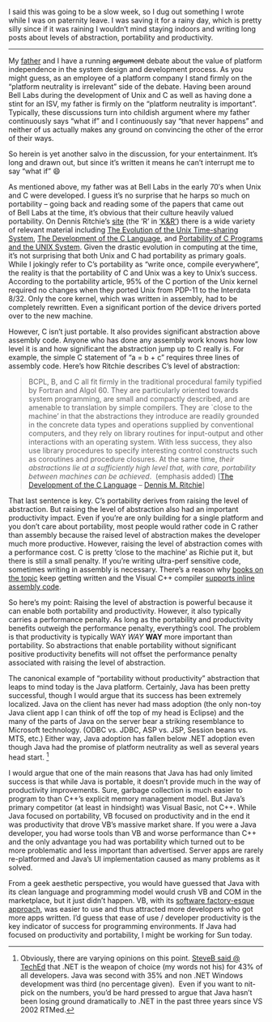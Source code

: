 I said this was going to be a slow week, so I dug out something I wrote
while I was on paternity leave. I was saving it for a rainy day, which
is pretty silly since if it was raining I wouldn’t mind staying indoors
and writing long posts about levels of abstraction, portability and
productivity.

------------------------------------------------------------------------

My [father](http://halpierson.blogspot.com/) and I have a running
~~argument~~ debate about the value of platform independence in the
system design and development process. As you might guess, as an
employee of a platform company I stand firmly on the “platform
neutrality is irrelevant” side of the debate. Having been around Bell
Labs during the development of Unix and C as well as having done a stint
for an ISV, my father is firmly on the “platform neutrality is
important”. Typically, these discussions turn into childish argument
where my father continuously says “what if” and I continuously say “that
never happens” and neither of us actually makes any ground on convincing
the other of the error of their ways.

So herein is yet another salvo in the discussion, for your
entertainment. It’s long and drawn out, but since it’s written it means
he can’t interrupt me to say “what if”
:smile:

As mentioned above, my father was at Bell Labs in the early 70′s when
Unix and C were developed. I guess it’s no surprise that he harps so
much on portability – going back and reading some of the papers that
came out of Bell Labs at the time, it’s obvious that their culture
heavily valued portability. On Dennis Ritchie’s
[site](http://cm.bell-labs.com/cm/cs/who/dmr) (the ‘R’ in
[‘K&R’](http://www.amazon.com/o/ASIN/0131103628)) there is a wide
variety of relevant material including [The Evolution of the Unix
Time-sharing System](http://cm.bell-labs.com/cm/cs/who/dmr/hist.html),
[The Development of the C
Language](http://cm.bell-labs.com/cm/cs/who/dmr/chist.html), and
[Portability of C Programs and the UNIX
System](http://cm.bell-labs.com/cm/cs/who/dmr/portpap.html). Given the
drastic evolution in computing at the time, it’s not surprising that
both Unix and C had portability as primary goals. While I jokingly refer
to C’s portability as “write once, compile everywhere”, the reality is
that the portability of C and Unix was a key to Unix’s success.
According to the portability article, 95% of the C portion of the Unix
kernel required no changes when they ported Unix from PDP-11 to the
Interdata 8/32. Only the core kernel, which was written in assembly, had
to be completely rewritten. Even a significant portion of the device
drivers ported over to the new machine.

However, C isn’t just portable. It also provides significant abstraction
above assembly code. Anyone who has done any assembly work knows how low
level it is and how significant the abstraction jump up to C really is.
For example, the simple C statement of “a = b + c” requires three lines
of assembly code. Here’s how Ritchie describes C’s level of abstraction:

> BCPL, B, and C all fit firmly in the traditional procedural family
> typified by Fortran and Algol 60. They are particularly oriented
> towards system programming, are small and compactly described, and are
> amenable to translation by simple compilers. They are \`close to the
> machine’ in that the abstractions they introduce are readily grounded
> in the concrete data types and operations supplied by conventional
> computers, and they rely on library routines for input-output and
> other interactions with an operating system. With less success, they
> also use library procedures to specify interesting control constructs
> such as coroutines and procedure closures. At the same time, *their
> abstractions lie at a sufficiently high level that, with care,
> portability between machines can be achieved*.  (emphasis added) [[The
> Development of the C
> Language](http://cm.bell-labs.com/cm/cs/who/dmr/chist.html) – [Dennis
> M. Ritchie](http://cm.bell-labs.com/cm/cs/who/dmr/index.html)]

That last sentence is key. C’s portability derives from raising the
level of abstraction. But raising the level of abstraction also had an
important productivity impact. Even if you’re are only building for a
single platform and you don’t care about portability, most people would
rather code in C rather than assembly because the raised level of
abstraction makes the developer much more productive. However, raising
the level of abstraction comes with a performance cost. C is pretty
‘close to the machine’ as Richie put it, but there is still a small
penalty. If you’re writing ultra-perf sensitive code, sometimes writing
in assembly is necessary. There’s a reason why [books on the
topic](http://www.amazon.com/o/ASIN/193176932X) keep getting written and
the Visual C++ compiler [supports inline assembly
code](http://msdn.microsoft.com/library/en-us/vclang/html/_core_Assembler_.28.Inline.29_.Topics.asp).

So here’s my point: Raising the level of abstraction is powerful because
it can enable both portability and productivity. However, it also
typically carries a performance penalty. As long as the portability and
productivity benefits outweigh the performance penalty, everything’s
cool. The problem is that productivity is typically WAY *WAY* **WAY**
more important than portability. So abstractions that enable portability
without significant positive productivity benefits will not offset the
performance penalty associated with raising the level of abstraction.

The canonical example of “portability without productivity” abstraction
that leaps to mind today is the Java platform. Certainly, Java has been
pretty successful, though I would argue that its success has been
extremely localized. Java on the client has never had mass adoption (the
only non-toy Java client app I can think of off the top of my head is
Eclipse) and the many of the parts of Java on the server bear a striking
resemblance to Microsoft technology. (ODBC vs. JDBC, ASP vs. JSP,
Session beans vs. MTS, etc.) Either way, Java adoption has fallen below
.NET adoption even though Java had the promise of platform neutrality as
well as several years head start. [^1]

I would argue that one of the main reasons that Java has had only
limited success is that while Java is portable, it doesn’t provide much
in the way of productivity improvements. Sure, garbage collection is
much easier to program to than C++’s explicit memory management model.
But Java’s primary competitor (at least in hindsight) was Visual Basic,
not C++. While Java focused on portability, VB focused on productivity
and in the end it was productivity that drove VB’s massive market share.
If you were a Java developer, you had worse tools than VB and worse
performance than C++ and the only advantage you had was portability
which turned out to be more problematic and less important than
advertised. Server apps are rarely re-platformed and Java’s UI
implementation caused as many problems as it solved.

From a geek aesthetic perspective, you would have guessed that Java with
its clean language and programming model would crush VB and COM in the
marketplace, but it just didn’t happen. VB, with its [software
factory-esque
approach](http://devhawk.net/2004/08/29/the-most-popular-modeling-environment-ever-so-far/),
was easier to use and thus attracted more developers who got more apps
written. I’d guess that ease of use / developer productivity is the key
indicator of success for programming environments. If Java had focused
on productivity and portability, I might be working for Sun today.

[^1]: Obviously, there are varying opinions on this point. [SteveB said @
TechEd](http://www.microsoft.com/presspass/exec/steve/2005/06-06TechEd.mspx)
that .NET is the weapon of choice (my words not his) for 43% of all
developers. Java was second with 35% and non .NET Windows development
was third (no percentage given).  Even if you want to nit-pick on the
numbers, you’d be hard pressed to argue that Java hasn’t been losing
ground dramatically to .NET in the past three years since VS 2002 RTMed.

